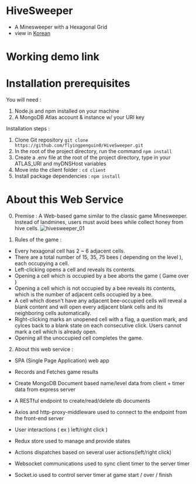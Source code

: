 # HiveSweeper
- A Minesweeper with a Hexagonal Grid
- view in [Korean](/README_kr.md)

# Working demo link 

# Installation prerequisites 
You will need : 
  1. Node.js and npm installed on your machine
  2. A MongoDB Atlas account & instance  w/ your URI key
 
 
 
 Installation steps : 
  1. Clone Git repository  `git clone https://github.com/flyingpenguin0/HiveSweeper.git`
  2. In the root of the project directory, run the command  `npm install`
  3. Create a .env file at the root of the project directory, type in your ATLAS_URI and myDNSHost variables
  4. Move into the client folder : `cd client`
  5. Install package dependencies : `npm install`
  
  
# About this Web Service


0. Premise : A Web-based game similar to the classic game Minesweeper. Instead of landmines, users must avoid bees while collect honey from hive cells. 
  ![hivesweeper_01](https://user-images.githubusercontent.com/91243754/148010446-d829d579-ddb2-4cac-a842-43b253bd3e2e.gif)


1. Rules of the game : 
 - Every hexagonal cell has 2 ~ 6 adjacent cells.
 - There are a total number of 15, 35, 75 bees ( depending on the level ), each occupying a cell.
 - Left-clicking opens a cell and reveals its contents. 
 - Opening a cell which is occupied by a bee aborts the game ( Game over )
 - Opening a cell which is not occupied by a bee reveals its contents, which is the number of adjacent cells occupied by a bee. 
 - A cell which doesn't have any adjacent bee-occupied cells will reveal a blank content and will open every adjacent blank cells and its neighboring cells automatically.
 - Right-clicking marks an unopened cell with a flag, a question mark, and cylces back to a blank state on each consecutive click. Users cannot mark a cell which is already open.
 - Opening all the unoccupied cell completes the game.



2. About this web service : 
 - SPA (Single Page Application) web app
 
 - Records and Fetches game results
  - Create MongoDB Document based name/level data from client + timer data from express server
  - A RESTful endpoint to create/read/delete db documents
  - Axios and http-proxy-middleware used to connect to the endpoint from the front-end server
  
 - User interactions ( ex ) left/right click ) 
  - Redux store used to manage and provide states
  - Actions dispatches based on several user actions(left/right click)

 - Websocket communications used to sync client timer to the server timer
  - Socket.io used to control server timer at game start / over / finish
  
